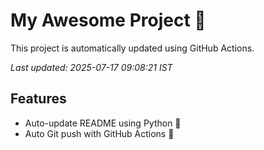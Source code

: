 # My Awesome Project 🚀

This project is automatically updated using GitHub Actions.

_Last updated: 2025-07-17 09:08:21 IST_

## Features
- Auto-update README using Python 🐍
- Auto Git push with GitHub Actions 🤖
